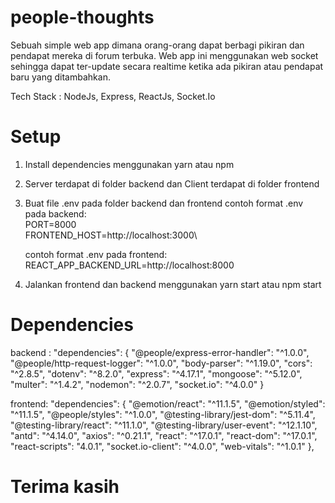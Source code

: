 # people-thoughts

Sebuah simple web app dimana orang-orang dapat berbagi pikiran dan pendapat mereka di forum terbuka. 
Web app ini menggunakan web socket sehingga dapat ter-update secara realtime ketika ada pikiran atau pendapat baru yang ditambahkan. 

Tech Stack : NodeJs, Express, ReactJs, Socket.Io

# Setup

1. Install dependencies menggunakan yarn atau npm
2. Server terdapat di folder backend dan Client terdapat di folder frontend
3. Buat file .env pada folder backend dan frontend
    contoh format .env pada backend:\
    PORT=8000\
    FRONTEND_HOST=http://localhost:3000\
    
    contoh format .env pada frontend:\
    REACT_APP_BACKEND_URL=http://localhost:8000
4. Jalankan frontend dan backend menggunakan yarn start atau npm start

# Dependencies
backend : 
"dependencies": {
  "@people/express-error-handler": "^1.0.0",
  "@people/http-request-logger": "^1.0.0",
  "body-parser": "^1.19.0",
  "cors": "^2.8.5",
  "dotenv": "^8.2.0",
  "express": "^4.17.1",
  "mongoose": "^5.12.0",
  "multer": "^1.4.2",
  "nodemon": "^2.0.7",
  "socket.io": "^4.0.0"
}

frontend: 
"dependencies": {
  "@emotion/react": "^11.1.5",
  "@emotion/styled": "^11.1.5",
  "@people/styles": "^1.0.0",
  "@testing-library/jest-dom": "^5.11.4",
  "@testing-library/react": "^11.1.0",
  "@testing-library/user-event": "^12.1.10",
  "antd": "^4.14.0",
  "axios": "^0.21.1",
  "react": "^17.0.1",
  "react-dom": "^17.0.1",
  "react-scripts": "4.0.1",
  "socket.io-client": "^4.0.0",
  "web-vitals": "^1.0.1"
},

# Terima kasih
